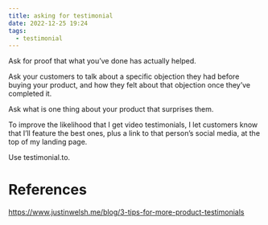```yaml
---
title: asking for testimonial
date: 2022-12-25 19:24
tags:
  - testimonial
---
```


Ask for proof that what you’ve done has actually helped.

Ask your customers to talk about a specific objection they had before buying your product, and how they felt about that objection once they’ve completed it.

Ask what is one thing about your product that surprises them.

To improve the likelihood that I get video testimonials, I let customers know that I’ll feature the best ones, plus a link to that person’s social media, at the top of my landing page.

Use testimonial.to.

# References

https://www.justinwelsh.me/blog/3-tips-for-more-product-testimonials
